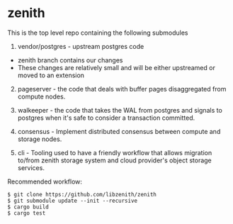 # zenith

This is the top level repo containing the following submodules

1. vendor/postgres - upstream postgres code
  * zenith branch contains our changes
  * These changes are relatively small and will be either upstreamed or
    moved to an extension

2. pageserver - the code that deals with buffer pages disaggregated from
   compute nodes.

3. walkeeper - the code that takes the WAL from postgres and signals to
   postgres when it's safe to consider a transaction committed.

4. consensus - Implement distributed consensus between compute and storage
   nodes.

5. cli - Tooling used to have a friendly workflow that allows migration to/from
   zenith storage system and cloud provider's object storage services.

Recommended workflow:

```
$ git clone https://github.com/libzenith/zenith
$ git submodule update --init --recursive
$ cargo build
$ cargo test
```
